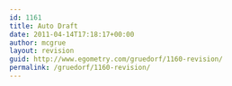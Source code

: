 ```yaml
---
id: 1161
title: Auto Draft
date: 2011-04-14T17:18:17+00:00
author: mcgrue
layout: revision
guid: http://www.egometry.com/gruedorf/1160-revision/
permalink: /gruedorf/1160-revision/
---
```

